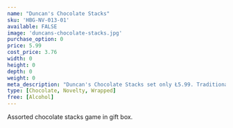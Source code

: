 ```yaml
---
name: "Duncan's Chocolate Stacks"
sku: 'HBG-NV-013-01'
available: FALSE
image: 'duncans-chocolate-stacks.jpg'
purchase_option: 0
price: 5.99
cost_price: 3.76
width: 0
height: 0
depth: 0
weight: 0
meta_description: "Duncan's Chocolate Stacks set only Ł5.99. Traditional sweets and more at Humbugs Confectionery Store. Specialists in satisfying your sweet tooth!"
type: [Chocolate, Novelty, Wrapped]
free: [Alcohol]
---
```

Assorted chocolate stacks game in gift box.